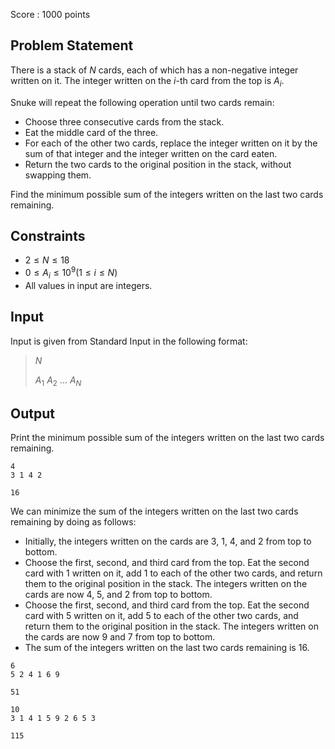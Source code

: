 Score : $1000$ points

## Problem Statement

There is a stack of $N$ cards, each of which has a non-negative integer written on it. The integer written on the $i$-th card from the top is $A_i$.

Snuke will repeat the following operation until two cards remain:

- Choose three consecutive cards from the stack.
- Eat the middle card of the three.
- For each of the other two cards, replace the integer written on it by the sum of that integer and the integer written on the card eaten.
- Return the two cards to the original position in the stack, without swapping them.

Find the minimum possible sum of the integers written on the last two cards remaining.

## Constraints

- $2 \leq N \leq 18$
- $0 \leq A_i \leq 10^9 (1\leq i\leq N)$
- All values in input are integers.

## Input

Input is given from Standard Input in the following format:

> $N$
> 
> $A_1$ $A_2$ $...$ $A_N$

## Output

Print the minimum possible sum of the integers written on the last two cards remaining.

```input1
4
3 1 4 2
```

```output1
16
```

We can minimize the sum of the integers written on the last two cards remaining by doing as follows:

- Initially, the integers written on the cards are $3$, $1$, $4$, and $2$ from top to bottom.
- Choose the first, second, and third card from the top. Eat the second card with $1$ written on it, add $1$ to each of the other two cards, and return them to the original position in the stack. The integers written on the cards are now $4$, $5$, and $2$ from top to bottom.
- Choose the first, second, and third card from the top. Eat the second card with $5$ written on it, add $5$ to each of the other two cards, and return them to the original position in the stack. The integers written on the cards are now $9$ and $7$ from top to bottom.
- The sum of the integers written on the last two cards remaining is $16$.

```input2
6
5 2 4 1 6 9
```

```output2
51
```

```input3
10
3 1 4 1 5 9 2 6 5 3
```

```output3
115
```